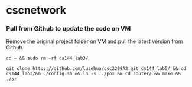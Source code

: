 # cscnetwork

### Pull from Github to update the code on VM
Remove the original project folder on VM and pull the latest version from Github.

```cd ~ && sudo rm -rf cs144_lab3/```


```git clone https://github.com/luzehua/csc2209A2.git cs144_lab5/ && cd cs144_lab3/&& ./config.sh && ln -s ../pox && cd router/ && make && ./sr```

